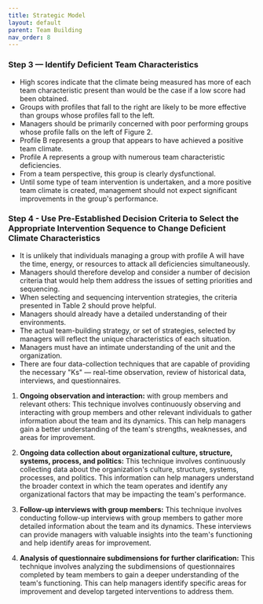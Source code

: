 ```yaml
---
title: Strategic Model
layout: default 
parent: Team Building
nav_order: 8
---
```



### Step 3 — Identify Deficient Team Characteristics

- High scores indicate that the climate being measured has more of each team characteristic present than would be the case if a low score had been obtained. 
- Groups with profiles that fall to the right are likely to be more effective than groups whose profiles fall to the left.
- Managers should be primarily concerned with poor performing groups whose profile falls on the left of Figure 2.
- Profile B represents a group that appears to have achieved a positive team climate.
- Profile A represents a group with numerous team characteristic deficiencies.
- From a team perspective, this group is clearly dysfunctional.
- Until some type of team intervention is undertaken, and a more positive team climate is created, management should not expect significant improvements in the group's performance.

### Step 4 - Use Pre-Established Decision Criteria to Select the Appropriate Intervention Sequence to Change Deficient Climate Characteristics

- It is unlikely that individuals managing a group with profile A will have the time, energy, or resources to attack all deficiencies simultaneously.
- Managers should therefore develop and consider a number of decision criteria that would help them address the issues of setting priorities and sequencing.
- When selecting and sequencing intervention strategies, the criteria presented in Table 2 should prove helpful.
- Managers should already have a detailed understanding of their environments.
- The actual team-building strategy, or set of strategies, selected by managers will reflect the unique characteristics of each situation.
- Managers must have an intimate understanding of the unit and the organization.
- There are four data-collection techniques that are capable of providing the necessary "Ks" — real-time observation, review of historical data, interviews, and questionnaires.


 1. **Ongoing observation and interaction:** with group members and relevant others: This technique involves continuously observing and interacting with group members and other relevant individuals to gather information about the team and its dynamics. This can help managers gain a better understanding of the team's strengths, weaknesses, and areas for improvement. 

1. **Ongoing data collection about organizational culture, structure, systems, process, and politics:** This technique involves continuously collecting data about the organization's culture, structure, systems, processes, and politics. This information can help managers understand the broader context in which the team operates and identify any organizational factors that may be impacting the team's performance.
1.  **Follow-up interviews with group members:** This technique involves conducting follow-up interviews with group members to gather more detailed information about the team and its dynamics. These interviews can provide managers with valuable insights into the team's functioning and help identify areas for improvement.
1. **Analysis of questionnaire subdimensions for further clarification:** This technique involves analyzing the subdimensions of questionnaires completed by team members to gain a deeper understanding of the team's functioning. This can help managers identify specific areas for improvement and develop targeted interventions to address them.